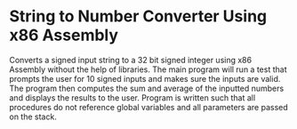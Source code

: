 # String to Number Converter Using x86 Assembly

Converts a signed input string to a 32 bit signed integer using x86 Assembly without the help of libraries.
The main program will run a test that prompts the user for 10 signed inputs and makes sure the inputs are valid.
The program then computes the sum and average of the inputted numbers and displays the results to the user. Program is written
such that all procedures do not reference global variables and all parameters are passed on the stack.
